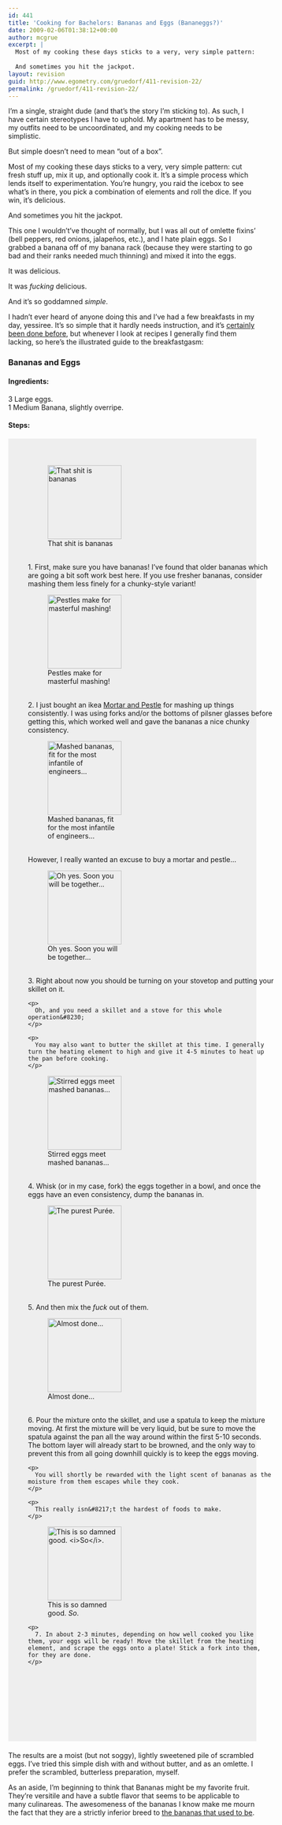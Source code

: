 ```yaml
---
id: 441
title: 'Cooking for Bachelors: Bananas and Eggs (Bananeggs?)'
date: 2009-02-06T01:38:12+00:00
author: mcgrue
excerpt: |
  Most of my cooking these days sticks to a very, very simple pattern: cut fresh stuff up, mix it up, and optionally cook it.  It's a simple process which lends itself to experimentation.  You're hungry, you raid the icebox to see what's in there, you pick a combination of elements and roll the dice.  If you win, it's delicious.
  
  And sometimes you hit the jackpot.
layout: revision
guid: http://www.egometry.com/gruedorf/411-revision-22/
permalink: /gruedorf/411-revision-22/
---
```

I&#8217;m a single, straight dude (and that&#8217;s the story I&#8217;m sticking to). As such, I have certain stereotypes I have to uphold. My apartment has to be messy, my outfits need to be uncoordinated, and my cooking needs to be simplistic.

But simple doesn&#8217;t need to mean &#8220;out of a box&#8221;.

Most of my cooking these days sticks to a very, very simple pattern: cut fresh stuff up, mix it up, and optionally cook it. It&#8217;s a simple process which lends itself to experimentation. You&#8217;re hungry, you raid the icebox to see what&#8217;s in there, you pick a combination of elements and roll the dice. If you win, it&#8217;s delicious.

And sometimes you hit the jackpot.

This one I wouldn&#8217;t&#8217;ve thought of normally, but I was all out of omlette fixins&#8217; (bell peppers, red onions, jalapeños, etc.), and I hate plain eggs. So I grabbed a banana off of my banana rack (because they were starting to go bad and their ranks needed much thinning) and mixed it into the eggs.

It was delicious.

It was _fucking_ delicious.

And it&#8217;s so goddamned _simple_.

I hadn&#8217;t ever heard of anyone doing this and I&#8217;ve had a few breakfasts in my day, yessiree. It&#8217;s so simple that it hardly needs instruction, and it&#8217;s [certainly been done before](http://www.mrbreakfast.com/superdisplay.asp?recipeid=1654), but whenever I look at recipes I generally find them lacking, so here&#8217;s the illustrated guide to the breakfastgasm:

### Bananas and Eggs

#### Ingredients:

3 Large eggs.  
1 Medium Banana, slightly overripe.

#### Steps:

<div style="padding: 40px; margin-bottom: 20px; background-color: #EEE;">
  <div style="width: 500px;">
    <figure id="attachment_415" style="width: 150px" class="wp-caption alignleft"><a href="http://www.egometry.com/i/2009/02/01-that-shit-is-bananas.jpg"><img src="http://www.egometry.com/i/2009/02/01-that-shit-is-bananas-150x150.jpg" alt="That shit is bananas" title="01-that-shit-is-bananas" width="150" height="150" class="size-thumbnail wp-image-415" /></a><figcaption class="wp-caption-text">That shit is bananas</figcaption></figure><br /> 1. First, make sure you have bananas! I&#8217;ve found that older bananas which are going a bit soft work best here. If you use fresher bananas, consider mashing them less finely for a chunky-style variant!
  </div>
  
  <div style="width: 500px;">
    <figure id="attachment_416" style="width: 150px" class="wp-caption alignright"><a href="http://www.egometry.com/i/2009/02/02-fruit-meet-thy-doom.jpg"><img src="http://www.egometry.com/i/2009/02/02-fruit-meet-thy-doom-150x150.jpg" alt="Pestles make for masterful mashing!" title="02-fruit-meet-thy-doom" width="150" height="150" class="size-thumbnail wp-image-416" /></a><figcaption class="wp-caption-text">Pestles make for masterful mashing!</figcaption></figure><br /> 2. I just bought an ikea <a href=http://en.wikipedia.org/wiki/Mortar_and_pestle>Mortar and Pestle</a> for mashing up things consistently. I was using forks and/or the bottoms of pilsner glasses before getting this, which worked well and gave the bananas a nice chunky consistency.<br /> <figure id="attachment_417" style="width: 150px" class="wp-caption alignleft"><a href="http://www.egometry.com/i/2009/02/03-harry-chapin-tribute.jpg"><img src="http://www.egometry.com/i/2009/02/03-harry-chapin-tribute-150x150.jpg" alt="Mashed bananas, fit for the most infantile of engineers..." title="03-harry-chapin-tribute" width="150" height="150" class="size-thumbnail wp-image-417" /></a><figcaption class="wp-caption-text">Mashed bananas, fit for the most infantile of engineers...</figcaption></figure><br /> However, I really wanted an excuse to buy a mortar and pestle&#8230;
  </div>
  
  <div style="width: 500px;">
    <figure id="attachment_418" style="width: 150px" class="wp-caption alignright"><a href="http://www.egometry.com/i/2009/02/04-match-made-in-heaven.jpg"><img src="http://www.egometry.com/i/2009/02/04-match-made-in-heaven-150x150.jpg" alt="Oh yes.  Soon you will be together..." title="04-match-made-in-heaven" width="150" height="150" class="size-thumbnail wp-image-418" /></a><figcaption class="wp-caption-text">Oh yes. Soon you will be together...</figcaption></figure><br /> 3. Right about now you should be turning on your stovetop and putting your skillet on it.</p> 
    
    <p>
      Oh, and you need a skillet and a stove for this whole operation&#8230;
    </p>
    
    <p>
      You may also want to butter the skillet at this time. I generally turn the heating element to high and give it 4-5 minutes to heat up the pan before cooking.
    </p>
  </div>
  
  <div style="width: 500px;">
    <figure id="attachment_419" style="width: 150px" class="wp-caption alignleft"><a href="http://www.egometry.com/i/2009/02/05-premixed.jpg"><img src="http://www.egometry.com/i/2009/02/05-premixed-150x150.jpg" alt="Stirred eggs meet mashed bananas..." title="05-premixed" width="150" height="150" class="size-thumbnail wp-image-419" /></a><figcaption class="wp-caption-text">Stirred eggs meet mashed bananas...</figcaption></figure><br /> 4. Whisk (or in my case, fork) the eggs together in a bowl, and once the eggs have an even consistency, dump the bananas in.
  </div>
  
  <div style="width: 500px;">
    <figure id="attachment_420" style="width: 150px" class="wp-caption alignright"><a href="http://www.egometry.com/i/2009/02/06-postmixed.jpg"><img src="http://www.egometry.com/i/2009/02/06-postmixed-150x150.jpg" alt="The purest Purée." title="06-postmixed" width="150" height="150" class="size-thumbnail wp-image-420" /></a><figcaption class="wp-caption-text">The purest Purée.</figcaption></figure><br /> 5. And then mix the <i>fuck</i> out of them.
  </div>
  
  <div style="width: 500px;">
    <figure id="attachment_421" style="width: 150px" class="wp-caption alignleft"><a href="http://www.egometry.com/i/2009/02/07-into-the-frying-pan.jpg"><img src="http://www.egometry.com/i/2009/02/07-into-the-frying-pan-150x150.jpg" alt="Almost done..." title="07-into-the-frying-pan" width="150" height="150" class="size-thumbnail wp-image-421" /></a><figcaption class="wp-caption-text">Almost done...</figcaption></figure><br /> 6. Pour the mixture onto the skillet, and use a spatula to keep the mixture moving. At first the mixture will be very liquid, but be sure to move the spatula against the pan all the way around within the first 5-10 seconds. The bottom layer will already start to be browned, and the only way to prevent this from all going downhill quickly is to keep the eggs moving.</p> 
    
    <p>
      You will shortly be rewarded with the light scent of bananas as the moisture from them escapes while they cook.
    </p>
    
    <p>
      This really isn&#8217;t the hardest of foods to make.
    </p>
  </div>
  
  <div style="width: 500px;">
    <figure id="attachment_422" style="width: 150px" class="wp-caption alignright"><a href="http://www.egometry.com/i/2009/02/08-omnomnom.jpg"><img src="http://www.egometry.com/i/2009/02/08-omnomnom-150x150.jpg" alt="This is so damned good.  <i>So</i>." title="08-omnomnom" width="150" height="150" class="size-thumbnail wp-image-422" /></a><figcaption class="wp-caption-text">This is so damned good. <i>So</i>.</figcaption></figure></p> 
    
    <p>
      7. In about 2-3 minutes, depending on how well cooked you like them, your eggs will be ready! Move the skillet from the heating element, and scrape the eggs onto a plate! Stick a fork into them, for they are done.
    </p>
  </div>
  
  <div style="height:100px;">
  </div>
</div>

The results are a moist (but not soggy), lightly sweetened pile of scrambled eggs. I&#8217;ve tried this simple dish with and without butter, and as an omlette. I prefer the scrambled, butterless preparation, myself.

As an aside, I&#8217;m beginning to think that Bananas might be my favorite fruit. They&#8217;re versitile and have a subtle flavor that seems to be applicable to many culinareas. The awesomeness of the bananas I know make me mourn the fact that they are a strictly inferior breed to <a href=http://flexistentialist.org/blog/archives/2008/02/25/disappearing-bananas/>the bananas that used to be</a>.